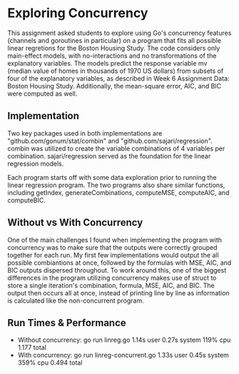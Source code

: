 # Exploring Concurrency
This assignment asked students to explore using Go's concurrency features (channels and goroutines in particular) on a program that fits all possible linear regretions for the Boston Housing Study. The code considers only main-effect models, with no-interactions and no transformations of the explanatory variables. The models predict the response variable mv (median value of homes in thousands of 1970 US dollars) from subsets of four of the explanatory variables, as described in Week 6 Assignment Data: Boston Housing Study. Additionally, the mean-square error, AIC, and BIC were computed as well.
## Implementation
Two key packages used in both implementations are "github.com/gonum/stat/combin" and "github.com/sajari/regression". combin was utilized to create the variable combinations of 4 variables per combination. sajari/regression served as the foundation for the linear regression models.

Each program starts off with some data exploration prior to running the linear regression program. The two programs also share similar functions, including getIndex, generateCombinations, computeMSE, computeAIC, and computeBIC.
## Without vs With Concurrency
One of the main challenges I found when implementing the program with concurrency was to make sure that the outputs were correctly grouped together for each run. My first few implementations would output the all possible combiantions at once, followed by the formulas with MSE, AIC, and BIC outputs dispersed throughout. To work around this, one of the biggest differences in the program utilizing concurrency makes use of struct to store a single iteration's combination, formula, MSE, AIC, and BIC. The output then occurs all at once, instead of printing line by line as information is calculated like the non-concurrent program.
## Run Times & Performance
- Without concurrency: go run linreg.go  1.14s user 0.27s system 119% cpu 1.177 total
- With concurrency: go run linreg-concurrent.go  1.33s user 0.45s system 359% cpu 0.494 total
